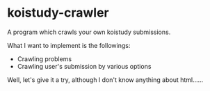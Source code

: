 # koistudy-crawler
A program which crawls your own koistudy submissions.

What I want to implement is the followings:

- Crawling problems
- Crawling user's submission by various options

Well, let's give it a try, although I don't know anything about html...... 
